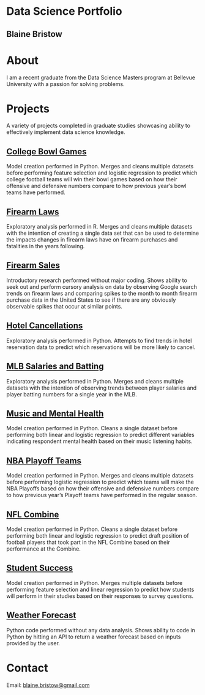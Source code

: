 # Data Science Portfolio
## Blaine Bristow

# About
I am a recent graduate from the Data Science Masters program at Bellevue University with a passion for solving problems.

# Projects
A variety of projects completed in graduate studies showcasing ability to effectively implement data science knowledge.

## [College Bowl Games](https://github.com/BlaineBristow/Portfolio/tree/main/College_Bowl_Games)
Model creation performed in Python. Merges and cleans multiple datasets before performing feature selection and logistic regression to predict which college football teams will win their bowl games based on how their offensive and defensive numbers compare to how previous year’s bowl teams have performed.

## [Firearm Laws](https://github.com/BlaineBristow/Portfolio/tree/main/Firearm_Laws)
Exploratory analysis performed in R. Merges and cleans multiple datasets with the intention of creating a single data set that can be used to determine the impacts changes in firearm laws have on firearm purchases and fatalities in the years following.

## [Firearm Sales](https://github.com/BlaineBristow/Portfolio/tree/main/Firearm_Sales)
Introductory research performed without major coding. Shows ability to seek out and perform cursory analysis on data by observing Google search trends on firearm laws and comparing spikes to the month to month firearm purchase data in the United States to see if there are any obviously observable spikes that occur at similar points.

## [Hotel Cancellations](https://github.com/BlaineBristow/Portfolio/tree/main/Hotel_Cancellations)
Exploratory analysis performed in Python. Attempts to find trends in hotel reservation data to predict which reservations will be more likely to cancel.

## [MLB Salaries and Batting](https://github.com/BlaineBristow/Portfolio/tree/main/MLB_Salaries_and_Batting)
Exploratory analysis performed in Python. Merges and cleans multiple datasets with the intention of observing trends between player salaries and player batting numbers for a single year in the MLB.

## [Music and Mental Health](https://github.com/BlaineBristow/Portfolio/tree/main/Music_and_Mental_Health)
Model creation performed in Python. Cleans a single dataset before performing both linear and logistic regression to predict different variables indicating respondent mental health based on their music listening habits.

## [NBA Playoff Teams](https://github.com/BlaineBristow/Portfolio/tree/main/NBA_Playoff_Teams)
Model creation performed in Python. Merges and cleans multiple datasets before performing logistic regression to predict which teams will make the NBA Playoffs based on how their offensive and defensive numbers compare to how previous year’s Playoff teams have performed in the regular season.

## [NFL Combine](https://github.com/BlaineBristow/Portfolio/tree/main/NFL_Combine)
Model creation performed in Python. Cleans a single dataset before performing both linear and logistic regression to predict draft position of football players that took part in the NFL Combine based on their performance at the Combine.

## [Student Success](https://github.com/BlaineBristow/Portfolio/tree/main/Student_Success)
Model creation performed in Python. Merges multiple datasets before performing feature selection and linear regression to predict how students will perform in their studies based on their responses to survey questions.

## [Weather Forecast](https://github.com/BlaineBristow/Portfolio/tree/main/Weather_Forecast)
Python code performed without any data analysis. Shows ability to code in Python by hitting an API to return a weather forecast based on inputs provided by the user.

# Contact
Email: blaine.bristow@gmail.com
